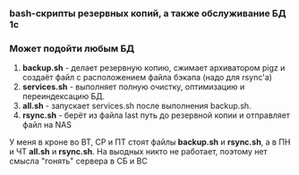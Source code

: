 ### bash-скрипты резервных копий, а также обслуживание БД 1с
### Может подойти любым БД

1. **backup.sh** - делает резервную копию, сжимает архиватором pigz и создаёт файл с расположением файла бэкапа (надо для rsync'a)
2. **services.sh** - выполняет полную очистку, оптимизацию и переиндексацию БД.
3. **all.sh** - запускает services.sh после выполнения backup.sh.
4. **rsync.sh** - берёт из файла last путь до резервной копии и отправляет файл на NAS

У меня в кроне во ВТ, СР и ПТ стоят файлы **backup.sh** и **rsync.sh**, а в ПН и ЧТ **all.sh** и **rsync.sh**. На выодных никто не работает, поэтому нет смысла "гонять" сервера в СБ и ВС